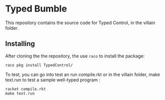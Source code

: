 # Typed Bumble

This repository contains the source code for Typed Control, in the villain folder.

## Installing

After cloning the the repository, the use `raco` to install the package:

```
raco pkg install TypedControl/
```

To test, you can go into test an run compile.rkt or in the villain folder, make text.run to test a sample well-typed program :
```
racket compile.rkt
make text.run
```

